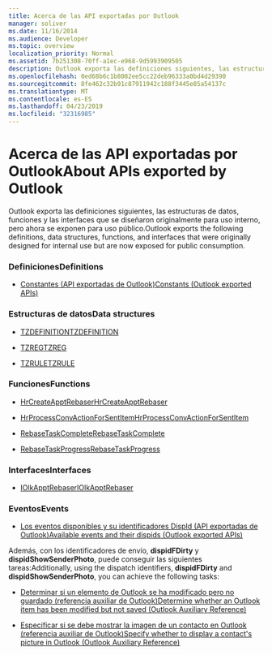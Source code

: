 ```yaml
---
title: Acerca de las API exportadas por Outlook
manager: soliver
ms.date: 11/16/2014
ms.audience: Developer
ms.topic: overview
localization_priority: Normal
ms.assetid: 7b251308-70ff-a1ec-e968-9d5993909505
description: Outlook exporta las definiciones siguientes, las estructuras de datos, funciones y las interfaces que se diseñaron originalmente para uso interno, pero ahora se exponen para uso público.
ms.openlocfilehash: 0ed68b6c1b8082ee5cc22deb96333a0bd4d29390
ms.sourcegitcommit: 8fe462c32b91c87911942c188f3445e85a54137c
ms.translationtype: MT
ms.contentlocale: es-ES
ms.lasthandoff: 04/23/2019
ms.locfileid: "32316985"
---
```

# <a name="about-apis-exported-by-outlook"></a><span data-ttu-id="ffb72-103">Acerca de las API exportadas por Outlook</span><span class="sxs-lookup"><span data-stu-id="ffb72-103">About APIs exported by Outlook</span></span>

<span data-ttu-id="ffb72-104">Outlook exporta las definiciones siguientes, las estructuras de datos, funciones y las interfaces que se diseñaron originalmente para uso interno, pero ahora se exponen para uso público.</span><span class="sxs-lookup"><span data-stu-id="ffb72-104">Outlook exports the following definitions, data structures, functions, and interfaces that were originally designed for internal use but are now exposed for public consumption.</span></span>
  
### <a name="definitions"></a><span data-ttu-id="ffb72-105">Definiciones</span><span class="sxs-lookup"><span data-stu-id="ffb72-105">Definitions</span></span>
  
- [<span data-ttu-id="ffb72-106">Constantes (API exportadas de Outlook)</span><span class="sxs-lookup"><span data-stu-id="ffb72-106">Constants (Outlook exported APIs)</span></span>](constants-outlook-exported-apis.md)
    
### <a name="data-structures"></a><span data-ttu-id="ffb72-107">Estructuras de datos</span><span class="sxs-lookup"><span data-stu-id="ffb72-107">Data structures</span></span>
  
- [<span data-ttu-id="ffb72-108">TZDEFINITION</span><span class="sxs-lookup"><span data-stu-id="ffb72-108">TZDEFINITION</span></span>](tzdefinition.md)
    
- [<span data-ttu-id="ffb72-109">TZREG</span><span class="sxs-lookup"><span data-stu-id="ffb72-109">TZREG</span></span>](tzreg.md)
    
- [<span data-ttu-id="ffb72-110">TZRULE</span><span class="sxs-lookup"><span data-stu-id="ffb72-110">TZRULE</span></span>](tzrule.md)
    
### <a name="functions"></a><span data-ttu-id="ffb72-111">Funciones</span><span class="sxs-lookup"><span data-stu-id="ffb72-111">Functions</span></span>
  
- [<span data-ttu-id="ffb72-112">HrCreateApptRebaser</span><span class="sxs-lookup"><span data-stu-id="ffb72-112">HrCreateApptRebaser</span></span>](hrcreateapptrebaser.md)
    
- [<span data-ttu-id="ffb72-113">HrProcessConvActionForSentItem</span><span class="sxs-lookup"><span data-stu-id="ffb72-113">HrProcessConvActionForSentItem</span></span>](hrprocessconvactionforsentitem.md)
    
- [<span data-ttu-id="ffb72-114">RebaseTaskComplete</span><span class="sxs-lookup"><span data-stu-id="ffb72-114">RebaseTaskComplete</span></span>](rebasetaskcomplete.md)
    
- [<span data-ttu-id="ffb72-115">RebaseTaskProgress</span><span class="sxs-lookup"><span data-stu-id="ffb72-115">RebaseTaskProgress</span></span>](rebasetaskprogress.md)
    
### <a name="interfaces"></a><span data-ttu-id="ffb72-116">Interfaces</span><span class="sxs-lookup"><span data-stu-id="ffb72-116">Interfaces</span></span>
  
- [<span data-ttu-id="ffb72-117">IOlkApptRebaser</span><span class="sxs-lookup"><span data-stu-id="ffb72-117">IOlkApptRebaser</span></span>](iolkapptrebaser.md)
    
### <a name="events"></a><span data-ttu-id="ffb72-118">Eventos</span><span class="sxs-lookup"><span data-stu-id="ffb72-118">Events</span></span>
  
- [<span data-ttu-id="ffb72-119">Los eventos disponibles y su identificadores DispId (API exportadas de Outlook)</span><span class="sxs-lookup"><span data-stu-id="ffb72-119">Available events and their dispids (Outlook exported APIs)</span></span>](available-events-and-their-dispids-outlook-exported-apis.md)
    
<span data-ttu-id="ffb72-120">Además, con los identificadores de envío, **dispidFDirty** y **dispidShowSenderPhoto**, puede conseguir las siguientes tareas:</span><span class="sxs-lookup"><span data-stu-id="ffb72-120">Additionally, using the dispatch identifiers, **dispidFDirty** and **dispidShowSenderPhoto**, you can achieve the following tasks:</span></span>
  
- [<span data-ttu-id="ffb72-121">Determinar si un elemento de Outlook se ha modificado pero no guardado (referencia auxiliar de Outlook)</span><span class="sxs-lookup"><span data-stu-id="ffb72-121">Determine whether an Outlook item has been modified but not saved (Outlook Auxiliary Reference)</span></span>](how-to-determine-if-outlook-item-has-been-modified-but-not-saved.md)
    
- [<span data-ttu-id="ffb72-122">Especificar si se debe mostrar la imagen de un contacto en Outlook (referencia auxiliar de Outlook)</span><span class="sxs-lookup"><span data-stu-id="ffb72-122">Specify whether to display a contact's picture in Outlook (Outlook Auxiliary Reference)</span></span>](https://msdn.microsoft.com/library/office/gg262879.aspx)
    

